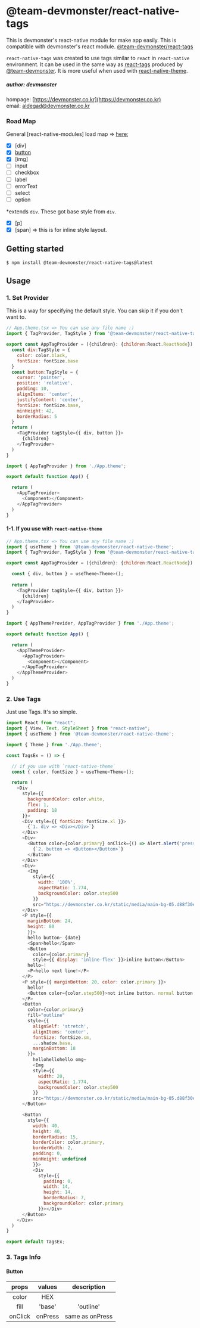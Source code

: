 # @team-devmonster/react-native-tags

This is devmonster's react-native module for make app easily. This is compatible with devmonster's react module.
[@team-devmonster/react-tags](https://www.npmjs.com/package/@team-devmonster/react-tags)

`react-native-tags` was created to use tags similar to `react` in `react-native` environment.
It can be used in the same way as [react-tags](https://www.npmjs.com/package/@team-devmonster/react-tags) produced by [@team-devmonster](https://devmonster.co.kr).
It is more useful when used with [react-native-theme](https://github.com/team-devmonster/react-native-modules/tree/master/local_modules/theme).

##### author: devmonster 
hompage: [https://devmonster.co.kr](https://devmonster.co.kr)<br>
email: [aldegad@devmonster.co.kr](mailto:aldegad@devmonster.co.kr)



### Road Map

General [react-native-modules] load map => [here](https://github.com/team-devmonster/react-native-modules);

- [x] [div]
- [x] [button](#Button)
- [X] [img]
- [ ] input
- [ ] checkbox
- [ ] label
- [ ] errorText
- [ ] select
- [ ] option

*extends `div`. These got base style from `div`.
- [x] [p]
- [x] [span] => this is for inline style layout.

## Getting started

`$ npm install @team-devmonster/react-native-tags@latest`


## Usage


### 1. Set Provider

This is a way for specifying the default style. You can skip it if you don't want to.

```javascript
// App.theme.tsx => You can use any file name :)
import { TagProvider, TagStyle } from '@team-devmonster/react-native-tags';

export const AppTagProvider = ({children}: {children:React.ReactNode}) => {
  const div:TagStyle = {
    color: color.black,
    fontSize: fontSize.base
  }
  const button:TagStyle = {
    cursor: 'pointer',
    position: 'relative',
    padding: 10,
    alignItems: 'center',
    justifyContent: 'center',
    fontSize: fontSize.base,
    minHeight: 42,
    borderRadius: 5
  }
  return (
    <TagProvider tagStyle={{ div, button }}>
      {children}
    </TagProvider>
  )
}
```

```javascript
import { AppTagProvider } from './App.theme';

export default function App() {

  return (
    <AppTagProvider>
      <Component></Component>
    </AppTagProvider>
  )
}
```

#### 1-1. If you use with `react-native-theme`

```javascript
// App.theme.tsx => You can use any file name :)
import { useTheme } from '@team-devmonster/react-native-theme';
import { TagProvider, TagStyle } from '@team-devmonster/react-native-tags';

export const AppTagProvider = ({children}: {children:React.ReactNode}) => {

  const { div, button } = useTheme<Theme>();
  
  return (
    <TagProvider tagStyle={{ div, button }}>
      {children}
    </TagProvider>
  )
}
```

```javascript
import { AppThemeProvider, AppTagProvider } from './App.theme';

export default function App() {

  return (
    <AppThemeProvider>
      <AppTagProvider>
        <Component></Component>
      </AppTagProvider>
    </AppThemeProvider>
  )
}
```


### 2. Use Tags

Just use Tags. It's so simple.

```javascript
import React from "react";
import { View, Text, StyleSheet } from "react-native";
import { useTheme } from '@team-devmonster/react-native-theme';

import { Theme } from './App.theme';

const TagsEx = () => {

  // if you use with `react-native-theme`
  const { color, fontSize } = useTheme<Theme>();

  return (
    <Div
      style={{
        backgroundColor: color.white, 
        flex: 1, 
        padding: 18 
      }}>
      <Div style={{ fontSize: fontSize.xl }}>
        {`1. div => <Div></Div>`}
      </Div>
      <Div>
        <Button color={color.primary} onClick={() => Alert.alert('pressed')}>
          {`2. button => <Button></Button>`}
        </Button>
      </Div>
      <Div>
        <Img 
          style={{
            width: '100%',
            aspectRatio: 1.774, 
            backgroundColor: color.step500
          }} 
          src="https://devmonster.co.kr/static/media/main-bg-05.d88f30e7.png"></Img>
      </Div>
      <P style={{  
        marginBottom: 24, 
        height: 80
        }}>
        hello button~ {date}
        <Span>hello</Span>
        <Button 
          color={color.primary} 
          style={{ display: 'inline-flex' }}>inline button</Button>
        hello~!
        <P>hello next line!</P>
      </P>
      <P style={{ marginBottom: 20, color: color.primary }}>
        hello?
        <Button color={color.step500}>not inline button. normal button.</Button>
      </P>
      <Button 
        color={color.primary}
        fill="outline"
        style={{ 
          alignSelf: 'stretch', 
          alignItems: 'center',
          fontSize: fontSize.sm,
          ...shadow.base,
          marginBottom: 18
        }}>
          hellohellohello omg~
          <Img 
          style={{
            width: 20,
            aspectRatio: 1.774, 
            backgroundColor: color.step500
          }} 
          src="https://devmonster.co.kr/static/media/main-bg-05.d88f30e7.png"></Img>
      </Button>

      <Button
        style={{
          width: 40, 
          height: 40, 
          borderRadius: 15, 
          borderColor: color.primary, 
          borderWidth: 2,
          padding: 0,
          minHeight: undefined
          }}>
          <Div 
            style={{
              padding: 0,
              width: 14, 
              height: 14, 
              borderRadius: 7, 
              backgroundColor: color.primary 
            }}></Div>
      </Button>
    </Div>
  )
}

export default TagsEx;
```


### 3. Tags Info

#### <a name="Button"></a>Button

| props | values | description |
| :---:   | :---: | :---: |
| color | HEX | |
| fill | 'base'|'outline'|'translucent' | default: 'base' |
| onClick | onPress | same as onPress |